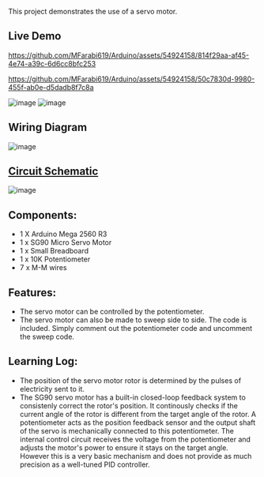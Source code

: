 This project demonstrates the use of a servo motor.

## Live Demo
[comment]: # (insert video in the next line)


https://github.com/MFarabi619/Arduino/assets/54924158/814f29aa-af45-4e74-a39c-6d6cc8bfc253


https://github.com/MFarabi619/Arduino/assets/54924158/50c7830d-9980-455f-ab0e-d5dadb8f7c8a


![image](https://m.media-amazon.com/images/S/aplus-media/sc/ba887ddd-c43b-4093-b78c-631d86e73f5b.__CR0,0,970,600_PT0_SX970_V1___.jpg)
![image](https://components101.com/sites/default/files/component_pin/Servo-Motor-Wires.png)

## Wiring Diagram
![image](https://github.com/MFarabi619/Arduino/assets/54924158/9e0179b7-70b1-48e9-94dc-3e4b43386df0)

## [Circuit Schematic](https://github.com/MFarabi619/Arduino/blob/main/Servo%20Motor/Servo%20Motor%20Circuit%20Schematic.pdf)
![image](https://github.com/MFarabi619/Arduino/assets/54924158/8cde479a-755e-4aaf-84b2-755e8ae3c40f)

## Components:
- 1 X Arduino Mega 2560 R3
- 1 x SG90 Micro Servo Motor 
- 1 x Small Breadboard
- 1 x 10K Potentiometer 
- 7 x M-M wires

## Features:
- The servo motor can be controlled by the potentiometer.
- The servo motor can also be made to sweep side to side. The code is included. Simply comment out the potentiometer code and uncomment the sweep code.

## Learning Log:
- The position of the servo motor rotor is determined by the pulses of electricity sent to it. 
- The SG90 servo motor has a built-in closed-loop feedback system to consistenly correct the rotor's position. It continously checks if the current angle of the rotor is different from the target angle of the rotor. A potentiometer acts as the position feedback sensor and the output shaft of the servo is mechanically connected to this potentiometer. The internal control circuit receives the voltage from the potentiometer and adjusts the motor's power to ensure it stays on the target angle. However this is a very basic mechanism and does not provide as much precision as a well-tuned PID controller.
